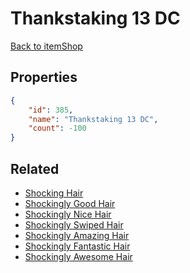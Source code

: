# Thankstaking 13 DC

<no description available>

[Back to itemShop](../item-shops.md)

## Properties

```json
{
    "id": 385,
    "name": "Thankstaking 13 DC",
    "count": -100
}
```

## Related

- [Shocking Hair](../items/11067-shocking-hair.md)
- [Shockingly Good Hair](../items/11068-shockingly-good-hair.md)
- [Shockingly Nice Hair](../items/11069-shockingly-nice-hair.md)
- [Shockingly Swiped Hair](../items/11070-shockingly-swiped-hair.md)
- [Shockingly Amazing Hair](../items/11071-shockingly-amazing-hair.md)
- [Shockingly Fantastic Hair](../items/11072-shockingly-fantastic-hair.md)
- [Shockingly Awesome Hair](../items/11073-shockingly-awesome-hair.md)

